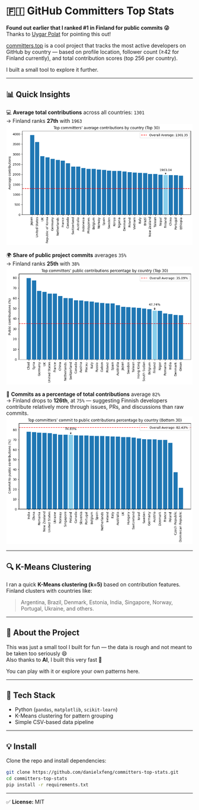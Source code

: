 # 🇫🇮 GitHub Committers Top Stats

**Found out earlier that I ranked #1 in Finland for public commits 😜**  
Thanks to [Uygar Polat](https://github.com/uygarpolat) for pointing this out!

[committers.top](https://committers.top/) is a cool project that tracks the most active developers on GitHub by country — based on profile location, follower count (≥42 for Finland currently), and total contribution scores (top 256 per country).

I built a small tool to explore it further.

---

## 📊 Quick Insights

💻 **Average total contributions** across all countries: `1301`  
→ Finland ranks **27th** with `1963`
![visual1](./visual/1.png)


🌍 **Share of public project commits** averages `35%`  
→ Finland ranks **25th** with `38%`
![visual2](./visual/2.png)

🧩 **Commits as a percentage of total contributions** average `82%`  
→ Finland drops to **126th**, at `75%` — suggesting Finnish developers contribute relatively more through issues, PRs, and discussions than raw commits.
![visual3](./visual/3.png)

---

## 🔍 K-Means Clustering

I ran a quick **K-Means clustering (k=5)** based on contribution features.  
Finland clusters with countries like:

> Argentina, Brazil, Denmark, Estonia, India, Singapore, Norway, Portugal, Ukraine, and others.

---

## 🧠 About the Project

This was just a small tool I built for fun — the data is rough and not meant to be taken too seriously 😄  
Also thanks to **AI**, I built this very fast 🤖  

You can play with it or explore your own patterns here.

---

## 🧰 Tech Stack

- Python (`pandas`, `matplotlib`, `scikit-learn`)
- K-Means clustering for pattern grouping
- Simple CSV-based data pipeline

---

## 💡 Install


Clone the repo and install dependencies:

```bash
git clone https://github.com/danielxfeng/committers-top-stats.git
cd committers-top-stats
pip install -r requirements.txt
```

---

✅ **License:** MIT
